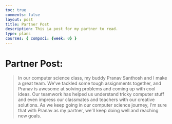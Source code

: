 ```yaml
---
toc: true
comments: false
layout: post
title: Partner Post
description: This ia post for my partner to read.
type: plans
courses: { compsci: {week: 0} }
---
```


# Partner Post: 
>In our computer science class, my buddy Pranav Santhosh and I make a great team. We've tackled some tough assignments together, and Pranav is awesome at solving problems and coming up with cool ideas. Our teamwork has helped us understand tricky computer stuff and even impress our classmates and teachers with our creative solutions. As we keep going in our computer science journey, I'm sure that with Pranav as my partner, we'll keep doing well and reaching new goals.